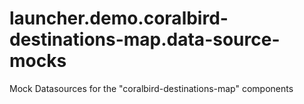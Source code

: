 # launcher.demo.coralbird-destinations-map.data-source-mocks
Mock Datasources for the "coralbird-destinations-map" components
